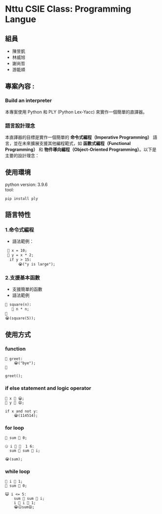 # Nttu CSIE Class: Programming Langue

## 組員
- 陳昱凱
- 林威旭
- 謝尚哲
- 游能順


## 專案內容 : 


### Build an interpreter
本專案使用 Python 和 PLY (Python Lex-Yacc) 來實作一個簡單的直譯器。  


### 語言設計理念

本直譯器的目標是實作一個簡單的 **命令式編程（Imperative Programming）** 語言，並在未來擴展支援其他編程範式，如 **函數式編程（Functional Programming）** 和 **物件導向編程（Object-Oriented Programming）**。以下是主要的設計理念：


## 使用環境
python version:  3.9.6  
tool:
```bash!=
pip install ply
```

## 語言特性

### **1.命令式編程**
  - 語法範例：
  ```txt
   🤕 x = 10;
   🤕 y = x * 2;
    if y > 15:
        😭("y is large");
  ```
### **2.支援基本函數**
- 支援簡單的函數
- 語法範例
```txt
🤢 square(n):
   🍉 n * n;
🥶
😭(square(5));
```

## 使用方式  

### function
```text
🤢 greet:
    😭("bye");
🥶

greet();
```
### if else statement and logic operator
```text
🤕 x 🥳 😀;
🤕 y 🥳 😫;

if x and not y:
    😭(114514);

```

### for loop
```text
🤕 sum 🥳 0;

🤐 i 🤫 🤣  1 6:
  sum 🥳 sum 🤌 i;
  
😭(sum);

```

### while loop
```text
🤕 i 🥳 1;
🤕 sum 🥳 0;

😺 i <= 5:
    sum 🥳 sum 🤌 i;
    i 🥳 i 🤌 1;
    😭😖sum😫;
```